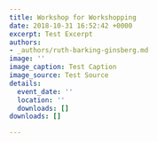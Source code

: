 ```yaml
---
title: Workshop for Workshopping
date: 2018-10-31 16:52:42 +0000
excerpt: Test Excerpt
authors:
- _authors/ruth-barking-ginsberg.md
image: ''
image_caption: Test Caption
image_source: Test Source
details:
  event_date: ''
  location: ''
  downloads: []
downloads: []

---
```

